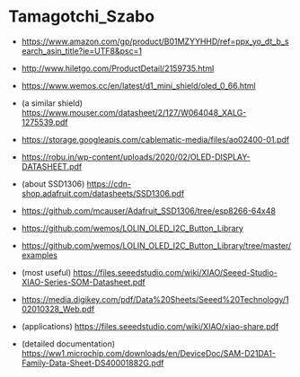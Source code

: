# Tamagotchi_Szabo
- https://www.amazon.com/gp/product/B01MZYYHHD/ref=ppx_yo_dt_b_search_asin_title?ie=UTF8&psc=1
- http://www.hiletgo.com/ProductDetail/2159735.html
- https://www.wemos.cc/en/latest/d1_mini_shield/oled_0_66.html
- (a similar shield) https://www.mouser.com/datasheet/2/127/W064048_XALG-1275539.pdf
- https://storage.googleapis.com/cablematic-media/files/ao02400-01.pdf
- https://robu.in/wp-content/uploads/2020/02/OLED-DISPLAY-DATASHEET.pdf
- (about SSD1306) https://cdn-shop.adafruit.com/datasheets/SSD1306.pdf
- https://github.com/mcauser/Adafruit_SSD1306/tree/esp8266-64x48
- https://github.com/wemos/LOLIN_OLED_I2C_Button_Library
- https://github.com/wemos/LOLIN_OLED_I2C_Button_Library/tree/master/examples

- (most useful) https://files.seeedstudio.com/wiki/XIAO/Seeed-Studio-XIAO-Series-SOM-Datasheet.pdf
- https://media.digikey.com/pdf/Data%20Sheets/Seeed%20Technology/102010328_Web.pdf
- (applications) https://files.seeedstudio.com/wiki/XIAO/xiao-share.pdf
- (detailed documentation) https://ww1.microchip.com/downloads/en/DeviceDoc/SAM-D21DA1-Family-Data-Sheet-DS40001882G.pdf

